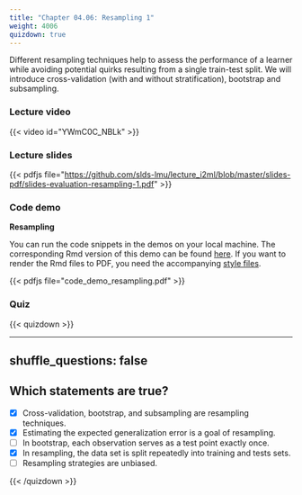 ```yaml
---
title: "Chapter 04.06: Resampling 1"
weight: 4006
quizdown: true
---
```


Different resampling techniques help to assess the performance of a learner while avoiding potential quirks resulting from a single train-test split. We will introduce cross-validation (with and without stratification), bootstrap and subsampling.

<!--more-->

### Lecture video

{{< video id="YWmC0C_NBLk" >}}

### Lecture slides

{{< pdfjs file="https://github.com/slds-lmu/lecture_i2ml/blob/master/slides-pdf/slides-evaluation-resampling-1.pdf" >}}

### Code demo

**Resampling**

You can run the code snippets in the demos on your local machine. The corresponding Rmd version of this demo can be found [here](https://github.com/compstat-lmu/lecture_i2ml/blob/master/code-demos/code_demo_resampling.Rmd). If you want to render the Rmd files to PDF, you need the accompanying [style files](https://github.com/compstat-lmu/lecture_i2ml/tree/master/style). 

{{< pdfjs file="code_demo_resampling.pdf" >}}

### Quiz

{{< quizdown >}}

---
shuffle_questions: false
---

## Which statements are true? 

- [x] Cross-validation, bootstrap, and subsampling are resampling techniques.
- [x] Estimating the expected generalization error is a goal of resampling.
- [ ] In bootstrap, each observation serves as a test point exactly once.
- [x] In resampling, the data set is split repeatedly into training and tests sets.
- [ ] Resampling strategies are unbiased.

{{< /quizdown >}}
